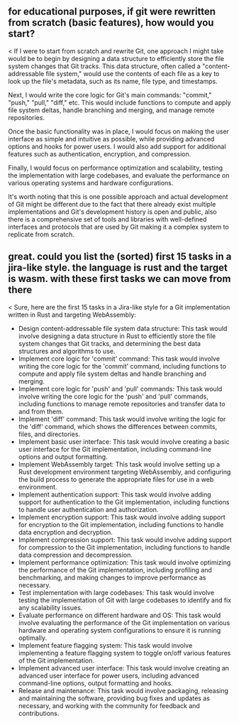 ## for educational purposes, if git were rewritten from scratch (basic features), how would you start?

< If I were to start from scratch and rewrite Git, one approach I might take would be to begin by designing a data structure to efficiently store the file system changes that Git tracks. This data structure, often called a "content-addressable file system," would use the contents of each file as a key to look up the file's metadata, such as its name, file type, and timestamps.

Next, I would write the core logic for Git's main commands: "commit," "push," "pull," "diff," etc. This would include functions to compute and apply file system deltas, handle branching and merging, and manage remote repositories.

Once the basic functionality was in place, I would focus on making the user interface as simple and intuitive as possible, while providing advanced options and hooks for power users. I would also add support for additional features such as authentication, encryption, and compression.

Finally, I would focus on performance optimization and scalability, testing the implementation with large codebases, and evaluate the performance on various operating systems and hardware configurations.

It's worth noting that this is one possible approach and actual development of Git might be different due to the fact that there already exist multiple implementations and Git's development history is open and public, also there is a comprehensive set of tools and libraries with well-defined interfaces and protocols that are used by Git making it a complex system to replicate from scratch.

## great. could you list the (sorted) first 15 tasks in a jira-like style. the language is rust and the target is wasm. with these first tasks we can move from there

< Sure, here are the first 15 tasks in a Jira-like style for a Git implementation written in Rust and targeting WebAssembly:

- Design content-addressable file system data structure: This task would involve designing a data structure in Rust to efficiently store the file system changes that Git tracks, and determining the best data structures and algorithms to use.
- Implement core logic for 'commit' command: This task would involve writing the core logic for the 'commit' command, including functions to compute and apply file system deltas and handle branching and merging.
- Implement core logic for 'push' and 'pull' commands: This task would involve writing the core logic for the 'push' and 'pull' commands, including functions to manage remote repositories and transfer data to and from them.
- Implement 'diff' command: This task would involve writing the logic for the 'diff' command, which shows the differences between commits, files, and directories.
- Implement basic user interface: This task would involve creating a basic user interface for the Git implementation, including command-line options and output formatting.
- Implement WebAssembly target: This task would involve setting up a Rust development environment targeting WebAssembly, and configuring the build process to generate the appropriate files for use in a web environment.
- Implement authentication support: This task would involve adding support for authentication to the Git implementation, including functions to handle user authentication and authorization.
- Implement encryption support: This task would involve adding support for encryption to the Git implementation, including functions to handle data encryption and decryption.
- Implement compression support: This task would involve adding support for compression to the Git implementation, including functions to handle data compression and decompression.
- Implement performance optimization: This task would involve optimizing the performance of the Git implementation, including profiling and benchmarking, and making changes to improve performance as necessary.
- Test implementation with large codebases: This task would involve testing the implementation of Git with large codebases to identify and fix any scalability issues.
- Evaluate performance on different hardware and OS: This task would involve evaluating the performance of the Git implementation on various hardware and operating system configurations to ensure it is running optimally.
- Implement feature flagging system: This task would involve implementing a feature flagging system to toggle on/off various features of the Git implementation.
- Implement advanced user interface: This task would involve creating an advanced user interface for power users, including advanced command-line options, output formatting and hooks.
- Release and maintenance: This task would involve packaging, releasing and maintaining the software, providing bug fixes and updates as necessary, and working with the community for feedback and contributions.
